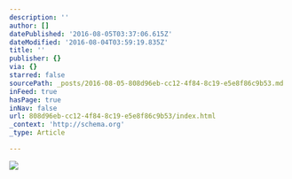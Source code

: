 ```yaml
---
description: ''
author: []
datePublished: '2016-08-05T03:37:06.615Z'
dateModified: '2016-08-04T03:59:19.835Z'
title: ''
publisher: {}
via: {}
starred: false
sourcePath: _posts/2016-08-05-808d96eb-cc12-4f84-8c19-e5e8f86c9b53.md
inFeed: true
hasPage: true
inNav: false
url: 808d96eb-cc12-4f84-8c19-e5e8f86c9b53/index.html
_context: 'http://schema.org'
_type: Article

---
```

![](https://the-grid-user-content.s3-us-west-2.amazonaws.com/360aee82-f80d-407e-963c-7b10e962687b.jpg)